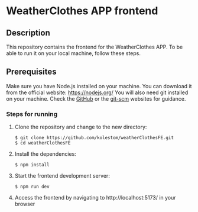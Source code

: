 # WeatherClothes APP frontend

## Description

This repository contains the frontend for the WeatherClothes APP.
To be able to run it on your local machine, follow these steps.

## Prerequisites

Make sure you have Node.js installed on your machine. You can download it from the official website: https://nodejs.org/
You will also need git installed on your machine. Check the [GitHub](https://github.com/git-guides/install-git) or the [git-scm](https://git-scm.com/downloads) websites for guidance.

### Steps for running

1. Clone the repository and change to the new directory:
    ```
    $ git clone https://github.com/kolestom/weatherClothesFE.git
    $ cd weatherClothesFE
    ```
2. Install the dependencies:
    ```
    $ npm install
    ```
3.  Start the frontend development server:
    ```
    $ npm run dev
    ```
4.  Access the frontend by navigating to http://localhost:5173/ in your browser